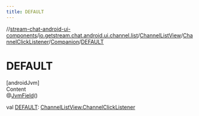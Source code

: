 ```yaml
---
title: DEFAULT
---
```

//[stream-chat-android-ui-components](../../../../../index.md)/[io.getstream.chat.android.ui.channel.list](../../../index.md)/[ChannelListView](../../index.md)/[ChannelClickListener](../index.md)/[Companion](index.md)/[DEFAULT](DEFAULT.md)



# DEFAULT  
[androidJvm]  
Content  
@[JvmField](https://kotlinlang.org/api/latest/jvm/stdlib/kotlin.jvm/-jvm-field/index.html)()  
  
val [DEFAULT](DEFAULT.md): [ChannelListView.ChannelClickListener](../index.md)  



